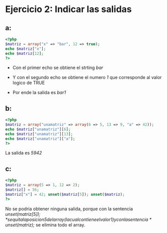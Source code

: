 # Ejercicio 2: Indicar las salidas

## a:
```php
<?php
$matriz = array("x" => "bar", 12 => true);
echo $matriz["x"];
echo $matriz[12];
?>
```

  - Con el primer echo se obtiene el strting *bar*
  - Y con el segundo echo se obtiene el numero *1* que corresponde al valor logico de TRUE

  - Por ende la salida es *bar1*


## b:
```php
<?php
$matriz = array("unamatriz" => array(6 => 5, 13 => 9, "a" => 42));
echo $matriz["unamatriz"][6];
echo $matriz["unamatriz"][13];
echo $matriz["unamatriz"]["a"];
?>
```
  La salida es *5942*


## c:
```php
<?php
$matriz = array(5 => 1, 12 => 2);
$matriz[] = 56;
$matriz["x"] = 42; unset($matriz[5]); unset($matriz);
?> 
```
  No se podria obtener ninguna salida, porque con la sentencia *unset($matriz[5]);* se quita la posicion 5 del array (la cual contiene el valor 1) y con la sentencia *unset($matriz);* se elimina todo el array.


